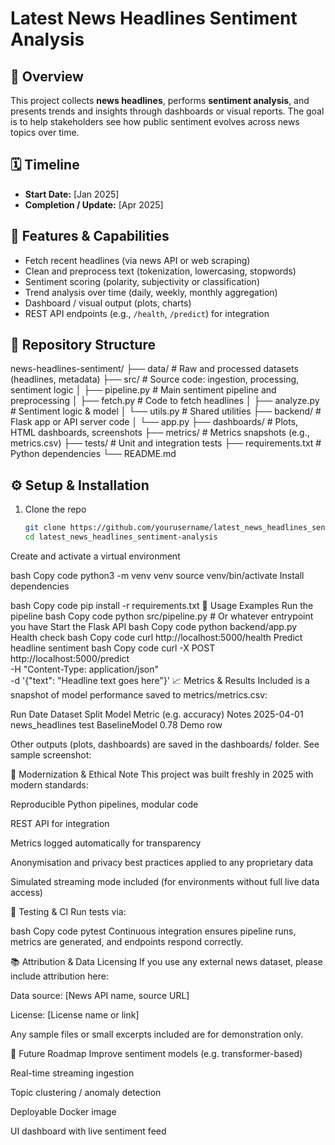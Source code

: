 # Latest News Headlines Sentiment Analysis

## 📌 Overview  
This project collects **news headlines**, performs **sentiment analysis**, and presents trends and insights through dashboards or visual reports. The goal is to help stakeholders see how public sentiment evolves across news topics over time.

## 🗓 Timeline  
- **Start Date:** [Jan 2025]  
- **Completion / Update:** [Apr 2025]  

## 🧰 Features & Capabilities  
- Fetch recent headlines (via news API or web scraping)  
- Clean and preprocess text (tokenization, lowercasing, stopwords)  
- Sentiment scoring (polarity, subjectivity or classification)  
- Trend analysis over time (daily, weekly, monthly aggregation)  
- Dashboard / visual output (plots, charts)  
- REST API endpoints (e.g., `/health`, `/predict`) for integration  

## 📂 Repository Structure

news-headlines-sentiment/
├── data/ # Raw and processed datasets (headlines, metadata)
├── src/ # Source code: ingestion, processing, sentiment logic
│ ├── pipeline.py # Main sentiment pipeline and preprocessing
│ ├── fetch.py # Code to fetch headlines
│ ├── analyze.py # Sentiment logic & model
│ └── utils.py # Shared utilities
├── backend/ # Flask app or API server code
│ └── app.py
├── dashboards/ # Plots, HTML dashboards, screenshots
├── metrics/ # Metrics snapshots (e.g., metrics.csv)
├── tests/ # Unit and integration tests
├── requirements.txt # Python dependencies
└── README.md


## ⚙ Setup & Installation

1. Clone the repo  
   ```bash
   git clone https://github.com/yourusername/latest_news_headlines_sentiment-analysis.git
   cd latest_news_headlines_sentiment-analysis
Create and activate a virtual environment

bash
Copy code
python3 -m venv venv
source venv/bin/activate
Install dependencies

bash
Copy code
pip install -r requirements.txt
🚀 Usage Examples
Run the pipeline
bash
Copy code
python src/pipeline.py  # Or whatever entrypoint you have
Start the Flask API
bash
Copy code
python backend/app.py
Health check
bash
Copy code
curl http://localhost:5000/health
Predict headline sentiment
bash
Copy code
curl -X POST http://localhost:5000/predict \
  -H "Content-Type: application/json" \
  -d '{"text": "Headline text goes here"}'
📈 Metrics & Results
Included is a snapshot of model performance saved to metrics/metrics.csv:

Run Date	Dataset	Split	Model	Metric (e.g. accuracy)	Notes
2025-04-01	news_headlines	test	BaselineModel	0.78	Demo row

Other outputs (plots, dashboards) are saved in the dashboards/ folder. See sample screenshot:

🎯 Modernization & Ethical Note
This project was built freshly in 2025 with modern standards:

Reproducible Python pipelines, modular code

REST API for integration

Metrics logged automatically for transparency

Anonymisation and privacy best practices applied to any proprietary data

Simulated streaming mode included (for environments without full live data access)

🧪 Testing & CI
Run tests via:

bash
Copy code
pytest
Continuous integration ensures pipeline runs, metrics are generated, and endpoints respond correctly.

📚 Attribution & Data Licensing
If you use any external news dataset, please include attribution here:

Data source: [News API name, source URL]

License: [License name or link]

Any sample files or small excerpts included are for demonstration only.

🙋 Future Roadmap
Improve sentiment models (e.g. transformer-based)

Real-time streaming ingestion

Topic clustering / anomaly detection

Deployable Docker image

UI dashboard with live sentiment feed
